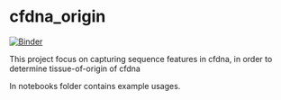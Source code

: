# cfdna_origin
[![Binder](https://mybinder.org/badge_logo.svg)](https://mybinder.org/v2/gh/zztin/cfdna_origin.git/main)

This project focus on capturing sequence features in cfdna, in order to determine tissue-of-origin of cfdna

In notebooks folder contains example usages.

